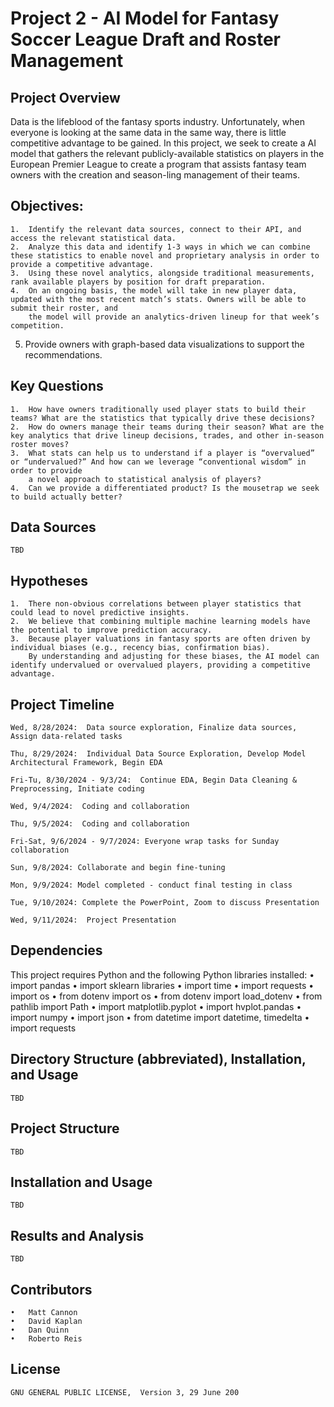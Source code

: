 # Project 2 - AI Model for Fantasy Soccer League Draft and Roster Management

## Project Overview

Data is the lifeblood of the fantasy sports industry. Unfortunately, when everyone is looking at the same data in the same way, there is little competitive advantage to be gained. In this project, we seek to create a AI model that gathers the relevant publicly-available statistics on players in the European Premier League to create a program that assists fantasy team owners with the creation and season-ling management of their teams.


## Objectives:
    1.	Identify the relevant data sources, connect to their API, and access the relevant statistical data.
    2.	Analyze this data and identify 1-3 ways in which we can combine these statistics to enable novel and proprietary analysis in order to provide a competitive advantage.
    3.	Using these novel analytics, alongside traditional measurements, rank available players by position for draft preparation.
    4.	On an ongoing basis, the model will take in new player data, updated with the most recent match’s stats. Owners will be able to submit their roster, and 
    	the model will provide an analytics-driven lineup for that week’s competition.
  5.	Provide owners with graph-based data visualizations to support the recommendations.


## Key Questions
	1.	How have owners traditionally used player stats to build their teams? What are the statistics that typically drive these decisions?
	2.	How do owners manage their teams during their season? What are the key analytics that drive lineup decisions, trades, and other in-season roster moves?
	3.	What stats can help us to understand if a player is “overvalued” or “undervalued?” And how can we leverage “conventional wisdom” in order to provide
		a novel approach to statistical analysis of players?
	4.	Can we provide a differentiated product? Is the mousetrap we seek to build actually better?

## Data Sources
	TBD

## Hypotheses
	1.	There non-obvious correlations between player statistics that could lead to novel predictive insights.
	2.	We believe that combining multiple machine learning models have the potential to improve prediction accuracy.
	3.	Because player valuations in fantasy sports are often driven by individual biases (e.g., recency bias, confirmation bias).
		By understanding and adjusting for these biases, the AI model can identify undervalued or overvalued players, providing a competitive advantage.

## Project Timeline

	Wed, 8/28/2024:  Data source exploration, Finalize data sources, Assign data-related tasks
		
	Thu, 8/29/2024:  Individual Data Source Exploration, Develop Model Architectural Framework, Begin EDA
		
	Fri-Tu, 8/30/2024 - 9/3/24:  Continue EDA, Begin Data Cleaning & Preprocessing, Initiate coding
		
	Wed, 9/4/2024:	Coding and collaboration

	Thu, 9/5/2024:	Coding and collaboration
		
	Fri-Sat, 9/6/2024 - 9/7/2024: Everyone wrap tasks for Sunday collaboration

	Sun, 9/8/2024: Collaborate and begin fine-tuning

	Mon, 9/9/2024: Model completed - conduct final testing in class

	Tue, 9/10/2024:	Complete the PowerPoint, Zoom to discuss Presentation
		
	Wed, 9/11/2024:  Project Presentation


## Dependencies
This project requires Python and the following Python libraries installed:
	•	import pandas
	•	import sklearn libraries
	•	import time
	•	import requests
	•	import os
	•	from dotenv import os
	•	from dotenv import load_dotenv
	•	from pathlib import Path
	•	import matplotlib.pyplot
	•	import hvplot.pandas
	•	import numpy
	•	import json
	•	from datetime import datetime, timedelta
	•	import requests

## Directory Structure (abbreviated), Installation, and Usage
	TBD

## Project Structure
	TBD

## Installation and Usage
	TBD

## Results and Analysis
	TBD
 
## Contributors
	•	Matt Cannon
	•	David Kaplan
	•	Dan Quinn
	•	Roberto Reis

## License
	GNU GENERAL PUBLIC LICENSE,  Version 3, 29 June 200

